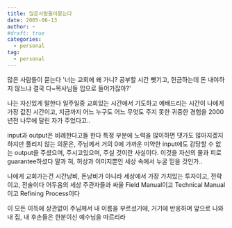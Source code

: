 ```yaml
---
title: 많은사람들이묻는다
date: 2005-06-13
author: ~
#draft: true
categories:
  - personal
tag:
  - personal
---
```




많은 사람들이 묻는다
'너는 교회에 왜 가니? 
공부할 시간 뺏기고,
헌금하는데 돈 내야하지 않느냐
결국 다~목사님들 입으로 들어가잖아?'

나는 자신있게 말한다
일주일중 교회있는 시간에서 기도하고 예배드리는 시간이
나에게 가장 값진 시간이고, 지금까지 어느 누구도 어느 무엇도 주지 못한 귀중한 경험을 2000년전 나무에 달린 자가 주었다고..

input과 output은 비례한다고들 한다
특정 부분에 노력을 많이하면 댓가도 많아지겠지
하지만 풀리지 않는 의문은, 주님께서
거의 0에 가까운 미약한 input에도 감당할 수 없는 output을 주셨으며, 주시고있으며, 주실 것이란 사실이다.
이것을 자신의 물과 피로 guarantee하셨다
말과 혀, 허상과 이미지뿐인 세상 속에서 누굴 믿을 것인가..

나에게 교회가는건 시간낭비, 돈낭비가 아니라
세상에서 가장 가치있는 투자이고, 전략이고, 전술이다
어두움의 세상 주관자들과 싸울 Field Manual이고
Technical Manual이고 Refining Process이다

이 모든 이득에 상관없이
주님께서 내 이름을 부르셨기에, 거기에 반응하며
앞으로 나와 내 집, 내 후손들은 한분이신 예수님을 따르리라


 






